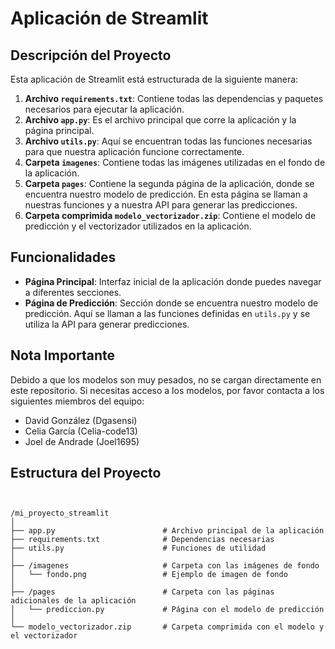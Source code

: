 # Aplicación de Streamlit

## Descripción del Proyecto

Esta aplicación de Streamlit está estructurada de la siguiente manera:

1. **Archivo `requirements.txt`**: Contiene todas las dependencias y paquetes necesarios para ejecutar la aplicación.
2. **Archivo `app.py`**: Es el archivo principal que corre la aplicación y la página principal.
3. **Archivo `utils.py`**: Aquí se encuentran todas las funciones necesarias para que nuestra aplicación funcione correctamente.
4. **Carpeta `imagenes`**: Contiene todas las imágenes utilizadas en el fondo de la aplicación.
5. **Carpeta `pages`**: Contiene la segunda página de la aplicación, donde se encuentra nuestro modelo de predicción. En esta página se llaman a nuestras funciones y a nuestra API para generar las predicciones.
6. **Carpeta comprimida `modelo_vectorizador.zip`**: Contiene el modelo de predicción y el vectorizador utilizados en la aplicación.

## Funcionalidades

- **Página Principal**: Interfaz inicial de la aplicación donde puedes navegar a diferentes secciones.
- **Página de Predicción**: Sección donde se encuentra nuestro modelo de predicción. Aquí se llaman a las funciones definidas en `utils.py` y se utiliza la API para generar predicciones.

## Nota Importante

Debido a que los modelos son muy pesados, no se cargan directamente en este repositorio. Si necesitas acceso a los modelos, por favor contacta a los siguientes miembros del equipo:

- David González (Dgasensi)
- Celia García (Celia-code13)
- Joel de Andrade (Joel1695)

## Estructura del Proyecto


```plaintext


/mi_proyecto_streamlit
│
├── app.py                        # Archivo principal de la aplicación
├── requirements.txt              # Dependencias necesarias
├── utils.py                      # Funciones de utilidad
│
├── /imagenes                     # Carpeta con las imágenes de fondo
│   └── fondo.png                 # Ejemplo de imagen de fondo
│
├── /pages                        # Carpeta con las páginas adicionales de la aplicación
│   └── prediccion.py             # Página con el modelo de predicción
│
└── modelo_vectorizador.zip       # Carpeta comprimida con el modelo y el vectorizador
